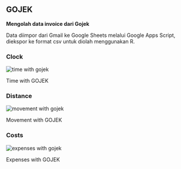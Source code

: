 ## GOJEK

**Mengolah data invoice dari Gojek**

Data diimpor dari Gmail ke Google Sheets melalui Google Apps Script, diekspor ke format csv untuk diolah menggunakan R.

### Clock

![time with gojek]("figs/clock.png")

Time with GOJEK

### Distance

![movement with gojek]("figs/distance.png")

Movement with GOJEK

### Costs

![expenses with gojek]("figs/costs.png")

Expenses with GOJEK

